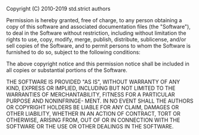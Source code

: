 Copyright (C) 2010-2019 std.strict authors

Permission is hereby granted, free of charge, to any person
obtaining a copy of this software and associated documentation
files (the "Software"), to deal in the Software without restriction,
including without limitation the rights to use, copy, modify, merge,
publish, distribute, sublicense, and/or sell copies of the Software,
and to permit persons to whom the Software is furnished to do so,
subject to the following conditions:

The above copyright notice and this permission notice shall be
included in  all copies or substantial portions of the Software.

THE SOFTWARE IS PROVIDED "AS IS", WITHOUT WARRANTY OF ANY KIND,
EXPRESS OR IMPLIED, INCLUDING BUT NOT LIMITED TO THE WARRANTIES OF
MERCHANTABILITY, FITNESS FOR A PARTICULAR PURPOSE AND NONINFRINGE-
MENT. IN NO EVENT SHALL THE AUTHORS OR COPYRIGHT HOLDERS BE LIABLE
FOR ANY CLAIM, DAMAGES OR OTHER LIABILITY, WHETHER IN AN ACTION OF
CONTRACT, TORT OR OTHERWISE, ARISING FROM, OUT OF OR IN CONNECTION
WITH THE SOFTWARE OR THE USE OR OTHER DEALINGS IN THE SOFTWARE.
